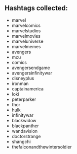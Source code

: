 ## Hashtags collected:

- marvel
- marvelcomics
- marvelstudios
- marvelmovies
- marveluniverse
- marvelmemes
- avengers
- mcu
- comics
- avengersendgame
- avengersinfinitywar
- disneyplus
- ironman
- captainamerica
- loki
- peterparker
- thor
- hulk
- infinitywar
- blackwidow
- blackpanther
- wandavision
- doctorstrange
- shangchi
- thefalconandthewintersoldier
